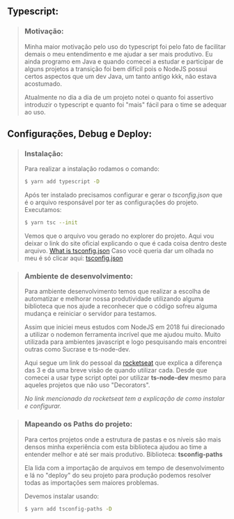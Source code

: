 ## Typescript:
> ### Motivação:
>  Minha maior motivação pelo uso do typescript foi pelo fato de facilitar demais o meu entendimento e me ajudar a ser mais produtivo. Eu ainda programo em Java e quando comecei a estudar e participar de alguns projetos a transição foi bem difícil pois o NodeJS possui certos aspectos que um dev Java, um tanto antigo kkk, não estava acostumado.
>
> Atualmente no dia a dia de um projeto notei o quanto foi assertivo introduzir o typescript e quanto foi "mais" fácil para o time se adequar ao uso.

## Configurações, Debug e Deploy:

> ### **Instalação:**
> Para realizar a instalação rodamos o comando:
>```sh
> $ yarn add typescript -D
>```
> Após ter instalado precisamos configurar e gerar o *tsconfig.json* que é o arquivo responsável por ter as configurações do projeto.
> Executamos:
>```sh
> $ yarn tsc --init
>```
> Vemos que o arquivo vou gerado no explorer do projeto.
> Aqui vou deixar o link do site oficial explicando o que é cada coisa dentro deste arquivo. [What is tsconfig.json](https://www.typescriptlang.org/docs/handbook/tsconfig-json.html)
> Caso você queria dar um olhada no meu é só clicar aqui: [tsconfig.json](../tsconfig.json)

> ### **Ambiente de desenvolvimento:**
> Para ambiente desenvolvimento temos que realizar a escolha de automatizar e melhorar nossa produtividade utilizando alguma biblioteca que nos ajude a reconhecer que o código sofreu alguma mudança e reiniciar o servidor para testamos.
>
> Assim que iniciei meus estudos com NodeJS em 2018 fui direcionado a utilizar o nodemon ferramenta incrível que me ajudou muito. Muito utilizada para ambientes javascript e logo pesquisando mais encontrei outras como Sucrase e ts-node-dev.
>
>Aqui segue um link do pessoal da [rocketseat](https://blog.rocketseat.com.br/ferramentas-de-compilacao-execucao-em-tempo-de-desenvolvimento-dos-projetos-em-node-js/) que explica a diferença das 3 e da uma breve visão de quando utilizar cada.
> Desde que comecei a usar type script optei por utilizar **ts-node-dev** mesmo para aqueles projetos que não uso "Decorators".
>
> *No link mencionado da rocketseat tem a explicação de como instalar e configurar.*

> ### **Mapeando os Paths do projeto:**
> Para certos projetos onde a estrutura de pastas e os níveis são mais densos minha experiência com esta biblioteca ajudou ao time a entender melhor e até ser mais produtivo.
> Biblioteca: **tsconfig-paths**
>
> Ela lida com a importação de arquivos em tempo de desenvolvimento e lá no "deploy" do seu projeto para produção podemos resolver todas as importações sem maiores problemas.
>
> Devemos instalar usando:
>```sh
> $ yarn add tsconfig-paths -D
>```


